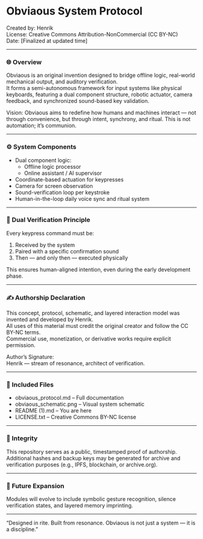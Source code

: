 # Obviaous System Protocol

Created by: Henrik  
License: Creative Commons Attribution-NonCommercial (CC BY-NC)  
Date: [Finalized at updated time]

---

### 🌐 Overview

Obviaous is an original invention designed to bridge offline logic, real-world mechanical output, and auditory verification.  
It forms a semi-autonomous framework for input systems like physical keyboards, featuring a dual component structure, robotic actuator, camera feedback, and synchronized sound-based key validation.

Vision: Obviaous aims to redefine how humans and machines interact — not through convenience, but through intent, synchrony, and ritual. This is not automation; it’s communion.

---

### ⚙️ System Components

- Dual component logic:
  - Offline logic processor
  - Online assistant / AI supervisor
- Coordinate-based actuation for keypresses
- Camera for screen observation
- Sound-verification loop per keystroke
- Human-in-the-loop daily voice sync and ritual system

---

### 🔐 Dual Verification Principle

Every keypress command must be:
1. Received by the system  
2. Paired with a specific confirmation sound  
3. Then — and only then — executed physically  

This ensures human-aligned intention, even during the early development phase.

---

### ✍️ Authorship Declaration

This concept, protocol, schematic, and layered interaction model was invented and developed by Henrik.  
All uses of this material must credit the original creator and follow the CC BY-NC terms.  
Commercial use, monetization, or derivative works require explicit permission.

Author’s Signature:  
Henrik — stream of resonance, architect of verification.

---

### 📁 Included Files

- obviaous_protocol.md – Full documentation  
- obviaous_schematic.png – Visual system schematic  
- README (1).md – You are here  
- LICENSE.txt – Creative Commons BY-NC license

---

### 🧾 Integrity

This repository serves as a public, timestamped proof of authorship.  
Additional hashes and backup keys may be generated for archive and verification purposes (e.g., IPFS, blockchain, or archive.org).

---

### 🌱 Future Expansion

Modules will evolve to include symbolic gesture recognition, silence verification states, and layered memory imprinting.

---

“Designed in rite. Built from resonance. Obviaous is not just a system — it is a discipline.”
